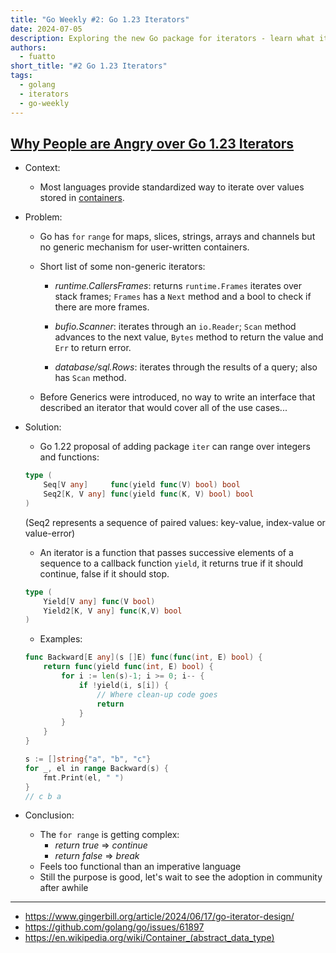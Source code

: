 ```yaml
---
title: "Go Weekly #2: Go 1.23 Iterators"
date: 2024-07-05
description: Exploring the new Go package for iterators - learn what it is, what the controversy is about, and how to use it.
authors:
  - fuatto
short_title: "#2 Go 1.23 Iterators"
tags:
  - golang
  - iterators
  - go-weekly
---
```


## [Why People are Angry over Go 1.23 Iterators](https://www.gingerbill.org/article/2024/06/17/go-iterator-design/)

- Context:
    - Most languages provide standardized way to iterate over values stored in [containers](https://en.wikipedia.org/wiki/Container_(abstract_data_type)).
    
- Problem:

    - Go has `for` `range` for maps, slices, strings, arrays and channels but no generic mechanism for user-written containers.

    - Short list of some non-generic iterators:
        - *runtime.CallersFrames*: returns `runtime.Frames` iterates over stack frames; `Frames` has a `Next` method and a bool to check if there are more frames.

        - *bufio.Scanner*: iterates through an `io.Reader`; `Scan` method advances to the next value, `Bytes` method to return the value and `Err` to return error.

        - *database/sql.Rows*: iterates through the results of a query; also has `Scan` method.
    
    - Before Generics were introduced, no way to write an interface that described an iterator that would cover all of the use cases...

- Solution:

    - Go 1.22 proposal of adding package `iter` can range over integers and functions:

    ```go
    type (
	    Seq[V any]     func(yield func(V) bool) bool
	    Seq2[K, V any] func(yield func(K, V) bool) bool
    )
    ```
    (Seq2 represents a sequence of paired values: key-value, index-value or value-error)
    
    - An iterator is a function that passes successive elements of a sequence to a callback function `yield`, it returns true if it should continue, false if it should stop.

    ```go
    type (
        Yield[V any] func(V bool)
        Yield2[K, V any] func(K,V) bool
    )
    ```

    - Examples:

    ```go
    func Backward[E any](s []E) func(func(int, E) bool) {
        return func(yield func(int, E) bool) {
            for i := len(s)-1; i >= 0; i-- {
                if !yield(i, s[i]) {
                    // Where clean-up code goes
                    return
                }
            }
        }
    }

    s := []string{"a", "b", "c"}
    for _, el in range Backward(s) {
	    fmt.Print(el, " ")
    }
    // c b a
    ```

- Conclusion:
    - The `for range` is getting complex:
        - *return true* => *continue*
        - *return false* => *break*
    - Feels too functional than an imperative language
    - Still the purpose is good, let's wait to see the adoption in community after awhile

---

- https://www.gingerbill.org/article/2024/06/17/go-iterator-design/
- https://github.com/golang/go/issues/61897
- https://en.wikipedia.org/wiki/Container_(abstract_data_type)


